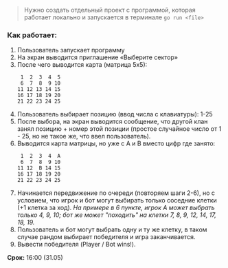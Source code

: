 > Нужно создать отдельный проект с программой, которая работает локально и запускается в терминале `go run <file>`

### Как работает:

1. Пользователь запускает программу
2. На экран выводится приглашение «Выберите сектор»
3. После чего выводится карта (матрица 5х5):
	```
	 1  2  3  4  5
	 6  7  8  9 10
	11 12 13 14 15
	16 17 18 19 20
	21 22 23 24 25
	```
4. Пользователь выбирает позицию (ввод числа с клавиатуры): 1-25
5. После выбора, на экран выводится сообщение, что другой клан занял позицию + номер этой позиции (простое случайное число от 1 - 25, но не такое же, что ввел пользователь).
6. Выводится карта матрицы, но уже с A и B вместо цифр где занято:
	```
	 1  2  3  4  A
	 6  7  8  9 10
	11 12  B 14 15
	16 17 18 19 20
	21 22 23 24 25
	```
7. Начинается передвижение по очереди (повторяем шаги 2-6), но с условием, что игрок и бот могут выбирать только соседние клетки (+1 клетка за ход). *На примере в 6 пункте, игрок А может выбрать только 4, 9, 10; бот же может "походить" на клетки 7, 8, 9, 12, 14, 17, 18, 19.*
8. Пользователь и бот могут выбрать одну и ту же клетку, в таком случае рандом выбирает победителя и игра заканчивается.
9. Вывести победителя (Player / Bot wins!).

**Срок:** 16:00 (31.05)
